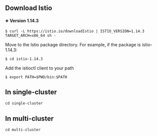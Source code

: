 ## Download Istio
#### ※ Version 1.14.3  
```
$ curl -L https://istio.io/downloadIstio | ISTIO_VERSION=1.14.3 TARGET_ARCH=x86_64 sh -
```

Move to the Istio package directory. For example, if the package is istio-1.14.3:
```
$ cd istio-1.14.3
```

Add the istioctl client to your path
```
$ export PATH=$PWD/bin:$PATH
```

<h2></h2>

## In single-cluster
```
cd single-cluster
```

## In multi-cluster
```
cd multi-cluster
```

